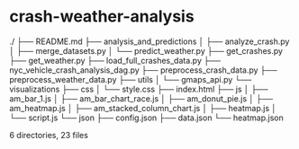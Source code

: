 # crash-weather-analysis

./
├── README.md
├── analysis_and_predictions
│   ├── analyze_crash.py
│   ├── merge_datasets.py
│   └── predict_weather.py
├── get_crashes.py
├── get_weather.py
├── load_full_crashes_data.py
├── nyc_vehicle_crash_analysis_dag.py
├── preprocess_crash_data.py
├── preprocess_weather_data.py
├── utils
│   └── gmaps_api.py
└── visualizations
    ├── css
    │   └── style.css
    ├── index.html
    ├── js
    │   ├── am_bar_1.js
    │   ├── am_bar_chart_race.js
    │   ├── am_donut_pie.js
    │   ├── am_heatmap.js
    │   ├── am_stacked_column_chart.js
    │   ├── heatmap.js
    │   └── script.js
    └── json
        ├── config.json
        ├── data.json
        └── heatmap.json

6 directories, 23 files
